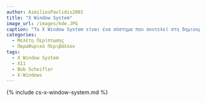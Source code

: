```yaml
---
author: AimiliosPavlidis2001
title: "X Window System"
image_url: /images/kde.JPG
caption: "Το X Window System είναι ένα σύστημα που συντελεί στη δημιουργία παραθύρων σε ένα υπολογιστικό περιβάλλον."
categories:
  - Μελέτη Περίπτωσης
  - Παραθυρικό Περιβάλλον
tags:
  - X Window System
  - X11
  - Bob Scheifler
  - X-Windows
---
```


{% include cs-x-window-system.md %}

